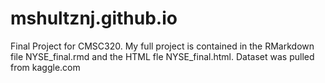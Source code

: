 # mshultznj.github.io

Final Project for CMSC320. My full project is contained in the RMarkdown file NYSE_final.rmd and the HTML fle NYSE_final.html. Dataset was pulled from kaggle.com
